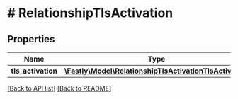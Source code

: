 # # RelationshipTlsActivation

## Properties

Name | Type | Description | Notes
------------ | ------------- | ------------- | -------------
**tls_activation** | [**\Fastly\Model\RelationshipTlsActivationTlsActivation**](RelationshipTlsActivationTlsActivation.md) |  | [optional] 


[[Back to API list]](../../README.md#endpoints) [[Back to README]](../../README.md)
